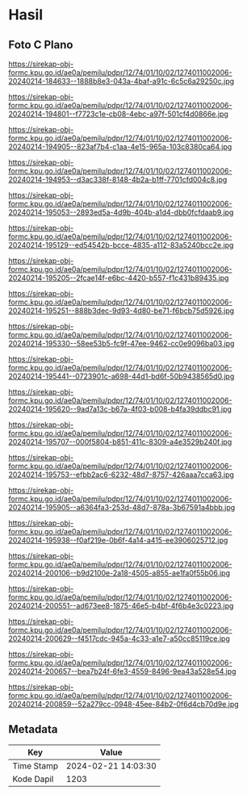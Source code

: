 # Hasil

## Foto C Plano

https://sirekap-obj-formc.kpu.go.id/ae0a/pemilu/pdpr/12/74/01/10/02/1274011002006-20240214-184633--1888b8e3-043a-4baf-a91c-6c5c6a29250c.jpg

https://sirekap-obj-formc.kpu.go.id/ae0a/pemilu/pdpr/12/74/01/10/02/1274011002006-20240214-194801--f7723c1e-cb08-4ebc-a97f-501cf4d0866e.jpg

https://sirekap-obj-formc.kpu.go.id/ae0a/pemilu/pdpr/12/74/01/10/02/1274011002006-20240214-194905--823af7b4-c1aa-4e15-965a-103c8380ca64.jpg

https://sirekap-obj-formc.kpu.go.id/ae0a/pemilu/pdpr/12/74/01/10/02/1274011002006-20240214-194953--d3ac338f-8148-4b2a-b1ff-7701cfd004c8.jpg

https://sirekap-obj-formc.kpu.go.id/ae0a/pemilu/pdpr/12/74/01/10/02/1274011002006-20240214-195053--2893ed5a-4d9b-404b-a1d4-dbb0fcfdaab9.jpg

https://sirekap-obj-formc.kpu.go.id/ae0a/pemilu/pdpr/12/74/01/10/02/1274011002006-20240214-195129--ed54542b-bcce-4835-a112-83a5240bcc2e.jpg

https://sirekap-obj-formc.kpu.go.id/ae0a/pemilu/pdpr/12/74/01/10/02/1274011002006-20240214-195205--2fcae14f-e6bc-4420-b557-f1c431b89435.jpg

https://sirekap-obj-formc.kpu.go.id/ae0a/pemilu/pdpr/12/74/01/10/02/1274011002006-20240214-195251--888b3dec-9d93-4d80-be71-f6bcb75d5926.jpg

https://sirekap-obj-formc.kpu.go.id/ae0a/pemilu/pdpr/12/74/01/10/02/1274011002006-20240214-195330--58ee53b5-fc9f-47ee-9462-cc0e9096ba03.jpg

https://sirekap-obj-formc.kpu.go.id/ae0a/pemilu/pdpr/12/74/01/10/02/1274011002006-20240214-195441--0723901c-a698-44d1-bd6f-50b9438565d0.jpg

https://sirekap-obj-formc.kpu.go.id/ae0a/pemilu/pdpr/12/74/01/10/02/1274011002006-20240214-195620--9ad7a13c-b67a-4f03-b008-b4fa39ddbc91.jpg

https://sirekap-obj-formc.kpu.go.id/ae0a/pemilu/pdpr/12/74/01/10/02/1274011002006-20240214-195707--000f5804-b851-411c-8309-a4e3529b240f.jpg

https://sirekap-obj-formc.kpu.go.id/ae0a/pemilu/pdpr/12/74/01/10/02/1274011002006-20240214-195753--efbb2ac6-6232-48d7-8757-426aaa7cca63.jpg

https://sirekap-obj-formc.kpu.go.id/ae0a/pemilu/pdpr/12/74/01/10/02/1274011002006-20240214-195905--a6364fa3-253d-48d7-878a-3b67591a4bbb.jpg

https://sirekap-obj-formc.kpu.go.id/ae0a/pemilu/pdpr/12/74/01/10/02/1274011002006-20240214-195938--f0af219e-0b6f-4a14-a415-ee3906025712.jpg

https://sirekap-obj-formc.kpu.go.id/ae0a/pemilu/pdpr/12/74/01/10/02/1274011002006-20240214-200106--b9d2100e-2a18-4505-a855-ae1fa0f55b06.jpg

https://sirekap-obj-formc.kpu.go.id/ae0a/pemilu/pdpr/12/74/01/10/02/1274011002006-20240214-200551--ad673ee8-1875-46e5-b4bf-4f6b4e3c0223.jpg

https://sirekap-obj-formc.kpu.go.id/ae0a/pemilu/pdpr/12/74/01/10/02/1274011002006-20240214-200629--f4517cdc-945a-4c33-a1e7-a50cc85119ce.jpg

https://sirekap-obj-formc.kpu.go.id/ae0a/pemilu/pdpr/12/74/01/10/02/1274011002006-20240214-200657--bea7b24f-6fe3-4559-8496-9ea43a528e54.jpg

https://sirekap-obj-formc.kpu.go.id/ae0a/pemilu/pdpr/12/74/01/10/02/1274011002006-20240214-200859--52a279cc-0948-45ee-84b2-0f6d4cb70d9e.jpg


## Metadata

| Key        | Value               |
| ---------- | ------------------- |
| Time Stamp | 2024-02-21 14:03:30 |
| Kode Dapil | 1203                |



